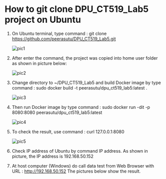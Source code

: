 # How to git clone DPU_CT519_Lab5 project on Ubuntu
1) On Ubuntu terminal, type command : git clone https://github.com/peerasutu/DPU_CT519_Lab5.git

   ![pic1](https://user-images.githubusercontent.com/51110675/183294551-abde695f-034a-401e-be6f-e0c8b06d34b7.png)
   
2) After enter the command, the project was copied into home user folder as shown in picture below:

   ![pic2](https://user-images.githubusercontent.com/51110675/183294508-2b188e5b-f52d-47a8-bb9d-2e83f9cca92b.png)
   
3) Change directory to ~/DPU_CT519_Lab5 and build Docker image by type command : sudo docker build -t peerasutu/dpu_ct519_lab5:latest .

   ![pic3](https://user-images.githubusercontent.com/51110675/183295151-48ac668d-b031-48a1-9b47-1e85bfe5b880.png)
  
4) Then run Docker image by type command : sudo docker run -dit -p 8080:8080 peerasutu/dpu_ct519_lab5:latest
   
   ![pic4](https://user-images.githubusercontent.com/51110675/183295438-9516af7e-91ae-4768-97d3-905382150378.png)
   
5) To check the result, use command : curl 127.0.0.1:8080

   ![pic5](https://user-images.githubusercontent.com/51110675/183295690-1a250aa4-1902-4617-97d6-2bd75dbd562f.png)

6) Check IP address of Ubuntu by command IP address. As shown in picture, the IP address is 192.168.50.152 
   
   

7) At host computer (Windows) do call data test from Web Browser with URL : http://192.168.50.152 The pictures below show the result.
   
   
   
   
   
   
